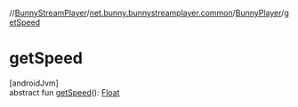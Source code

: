 //[BunnyStreamPlayer](../../../index.md)/[net.bunny.bunnystreamplayer.common](../index.md)/[BunnyPlayer](index.md)/[getSpeed](get-speed.md)

# getSpeed

[androidJvm]\
abstract fun [getSpeed](get-speed.md)(): [Float](https://kotlinlang.org/api/core/kotlin-stdlib/kotlin/-float/index.html)